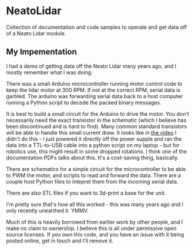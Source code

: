 # NeatoLidar
Collection of documentation and code samples to operate and get data off of a Neato Lidar module.

## My Impementation

I had a demo of getting data off the Neato Lidar many years ago, and I mostly remember what I was doing.

There was a small Arduino microcontroller running motor control code to keep the lidar motor at 300 RPM.  If not at the correct RPM, serial data is garbled.  The arduino was forwarding serial data back to a host computer running a Python script to decode the packed binary messages.

It is best to build a small circuit for the Arduino to drive the motor.  You don't necessarily need the exact transistor in the schematic (which I believe has been discontinued and is hard to find).  Many common standard transistors will be able to handle this small current draw.  It looks like in [the video](https://www.youtube.com/watch?v=2miWP1tPTqg) I didn't do this - I just powered it directly off the power supple and ran the data into a TTL-to-USB cable into a python script on my laptop - but for robotics use, this might result in some dropped rotations.  I think one of the documentation PDFs talks about this.  It's a cost-saving thing, basically.

There are schematics for a simple circuit for the microcontroller to be able to PWM the motor, and scripts to read and forward the data.  There are a couple host Python files to intepret them from the incoming serial data.

There are also STL files if you want to 3d-print a base for the unit.

I'm pretty sure that's how all this worked - this was many years ago and I only recently unearthed it.  YMMV.

Much of this is heavily borrowed from earlier work by other people, and I make no claim to ownership.  I believe this is all under permissive open source licenses.  If you own this code, and you have an issue with it being posted online, get in touch and I'll remove it.